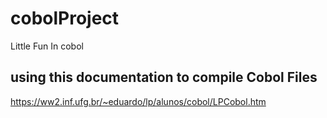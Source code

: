 # cobolProject
Little Fun In cobol

## using this documentation to compile Cobol Files

https://ww2.inf.ufg.br/~eduardo/lp/alunos/cobol/LPCobol.htm
